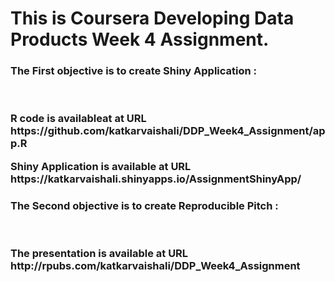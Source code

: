 <h1>This is Coursera Developing Data Products Week 4 Assignment.

<h3>The First objective is to create Shiny Application :<br><br><br>
  <P>R code is availableat at URL https://github.com/katkarvaishali/DDP_Week4_Assignment/app.R
  <p>Shiny Application is available at URL https://katkarvaishali.shinyapps.io/AssignmentShinyApp/

<h3>The Second objective is to create Reproducible Pitch :<br><br><br>
  <P> The presentation is available at URL http://rpubs.com/katkarvaishali/DDP_Week4_Assignment
  

